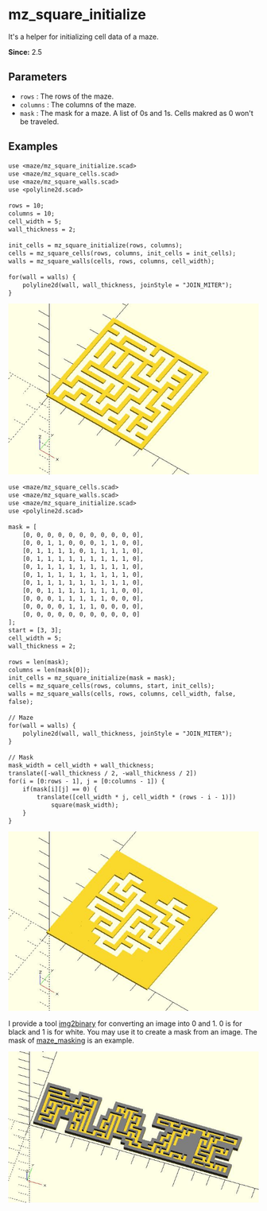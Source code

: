 # mz_square_initialize

It's a helper for initializing cell data of a maze. 

**Since:** 2.5

## Parameters

- `rows` : The rows of the maze.
- `columns` : The columns of the maze.
- `mask` : The mask for a maze. A list of 0s and 1s. Cells makred as 0 won't be traveled.

## Examples
    
	use <maze/mz_square_initialize.scad>
	use <maze/mz_square_cells.scad>
	use <maze/mz_square_walls.scad>
	use <polyline2d.scad>

	rows = 10;
	columns = 10;
	cell_width = 5;
	wall_thickness = 2;

    init_cells = mz_square_initialize(rows, columns);
	cells = mz_square_cells(rows, columns, init_cells = init_cells);
	walls = mz_square_walls(cells, rows, columns, cell_width);

	for(wall = walls) {
		polyline2d(wall, wall_thickness, joinStyle = "JOIN_MITER");
	}
	
![mz_square_initialize](images/lib3x-mz_square_initialize-1.JPG)

    use <maze/mz_square_cells.scad>
    use <maze/mz_square_walls.scad>
    use <maze/mz_square_initialize.scad>
    use <polyline2d.scad>

    mask = [
        [0, 0, 0, 0, 0, 0, 0, 0, 0, 0, 0],
        [0, 0, 1, 1, 0, 0, 0, 1, 1, 0, 0],
        [0, 1, 1, 1, 1, 0, 1, 1, 1, 1, 0],
        [0, 1, 1, 1, 1, 1, 1, 1, 1, 1, 0],
        [0, 1, 1, 1, 1, 1, 1, 1, 1, 1, 0],
        [0, 1, 1, 1, 1, 1, 1, 1, 1, 1, 0],
        [0, 1, 1, 1, 1, 1, 1, 1, 1, 1, 0],
        [0, 0, 1, 1, 1, 1, 1, 1, 1, 0, 0],
        [0, 0, 0, 1, 1, 1, 1, 1, 0, 0, 0],
        [0, 0, 0, 0, 1, 1, 1, 0, 0, 0, 0],
        [0, 0, 0, 0, 0, 0, 0, 0, 0, 0, 0]
    ];
    start = [3, 3];
    cell_width = 5;
    wall_thickness = 2;

    rows = len(mask);
    columns = len(mask[0]);
    init_cells = mz_square_initialize(mask = mask);
    cells = mz_square_cells(rows, columns, start, init_cells);
    walls = mz_square_walls(cells, rows, columns, cell_width, false, false);

    // Maze
    for(wall = walls) {
        polyline2d(wall, wall_thickness, joinStyle = "JOIN_MITER");
    }

    // Mask
    mask_width = cell_width + wall_thickness;
    translate([-wall_thickness / 2, -wall_thickness / 2])
    for(i = [0:rows - 1], j = [0:columns - 1]) {
        if(mask[i][j] == 0) {
            translate([cell_width * j, cell_width * (rows - i - 1)])
                square(mask_width);
        }
    }
	
![mz_square_initialize](images/lib3x-mz_square_initialize-2.JPG)

 I provide a tool [img2binary](https://github.com/JustinSDK/img2binary) for converting an image into 0 and 1. 0 is for black and 1 is for white. You may use it to create a mask from an image. The mask of [maze_masking](https://github.com/JustinSDK/dotSCAD/blob/master/examples/maze/maze_masking.scad) is an example.

![mz_square_initialize](images/lib3x-mz_square_initialize-3.JPG)